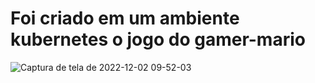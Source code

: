 # Foi criado em um ambiente kubernetes o jogo do gamer-mario 


![Captura de tela de 2022-12-02 09-52-03](https://user-images.githubusercontent.com/102867453/205297266-2d9f2c93-13e6-484d-b720-afb93a1e45fa.png)
